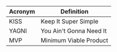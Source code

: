 

| Acronym | Definition              |
| ------- | ----------------------- |
| KISS    | Keep It Super Simple    |
| YAGNI   | You Ain't Gonna Need It |
| MVP     | Minimum Viable Product  |
